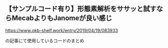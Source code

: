 ## 【サンプルコード有り】形態素解析をササッと試すならMecabよりもJanomeが良い感じ
https://www.okb-shelf.work/entry/2019/04/19/083933

の記事にて使用しているコードのまとめ